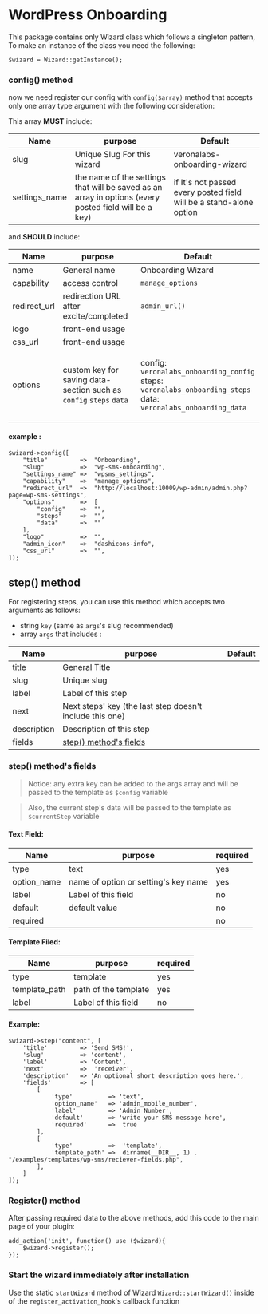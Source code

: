 # WordPress Onboarding

This package contains only Wizard class which follows a singleton pattern, </br>
To make an instance of the class you need the following: 

<code>$wizard = Wizard::getInstance();</code>


### config() method
now we need register our config with <code>config($array)</code> method that accepts only one 
array type argument with the following consideration:

This array **MUST** include:

| Name          | purpose                                                                                               | Default                                                            |
|---------------|-------------------------------------------------------------------------------------------------------|--------------------------------------------------------------------|
| slug          | Unique Slug For this wizard                                                                           | veronalabs-onboarding-wizard                                       |
| settings_name | the name of the settings that will be saved as an array in options (every posted field will be a key) | if It's not passed every posted field will be a stand-alone option |

and **SHOULD**‌ include:

| Name         | purpose                                                            | Default                                                                                                                      |
|--------------|--------------------------------------------------------------------|------------------------------------------------------------------------------------------------------------------------------|
| name         | General name                                                       | Onboarding Wizard                                                                                                            |
| capability   | access control                                                  | `manage_options`                                                                                                             |
| redirect_url | redirection URL after excite/completed                              | `admin_url()`                                                                                                                |
| logo         | front-end usage                                                    |                                                                                                                              |
| css_url      | front-end usage                                                    |                                                                                                                              |
| options      | custom key for saving data-section such as `config` `steps` `data` | <p>config: `veronalabs_onboarding_config`</br> steps: `veronalabs_onboarding_steps` </br> data: `veronalabs_onboarding_data` |


#### example :
```
$wizard->config([
    "title"         =>  "Onboarding",
    "slug"          =>  "wp-sms-onboarding",
    "settings_name" =>  "wpsms_settings",
    "capability"    =>  "manage_options",
    "redirect_url"  =>  "http://localhost:10009/wp-admin/admin.php?page=wp-sms-settings",
    "options"       =>  [
        "config"    =>  "",
        "steps"     =>  "",
        "data"      =>  ""
    ],
    "logo"          =>  "",
    "admin_icon"    =>  "dashicons-info",
    "css_url"       =>  "",
]);
```


## step() method

For registering steps, you can use this method which accepts two arguments as follows: 
-   string `key` (same as `args`'s slug recommended)  
-   array `args` that includes :


| Name        | purpose                                              | Default |
|-------------|------------------------------------------------------|---------|
| title       | General Title                                        |         |
| slug        | Unique slug                                          |         |
| label       | Label of this step                                   |         |
| next        | Next steps' key (the last step doesn't include this one) |         |
| description | Description of this step                             |         |
| fields      | [step() method's fields](#text-field)  |         |


### step() method's fields  

> Notice: any extra key can be added to the args array and will be passed to the template as `$config` variable

> Also, the current step's data will be passed to the template as `$currentStep` variable 

#### Text Field: 

| Name        | purpose                               | required |
|-------------|---------------------------------------|----------|
| type        | text                                  | yes      |
| option_name | name of option or setting's key name  | yes      |
| label       | Label of this field                   | no       |
| default     | default value                         | no       |
| required    |                                       | no       |


#### Template Filed:

| Name          | purpose              | required |
|---------------|----------------------|----------|
| type          | template             | yes      |
| template_path | path of the template | yes      |
| label         | Label of this field  | no       |


#### Example:
```
$wizard->step("content", [
    'title'         => 'Send SMS!',
    'slug'          => 'content',
    'label'         => 'Content',
    'next'          =>  'receiver',
    'description'   => 'An optional short description goes here.',
    'fields'        => [
        [
            'type'          => 'text',
            'option_name'   => 'admin_mobile_number',
            'label'         => 'Admin Number',
            'default'       => 'write your SMS‌ message here',
            'required'      =>  true
        ],
        [
            'type'          =>  'template',
            'template_path' =>  dirname(__DIR__, 1) . "/examples/templates/wp-sms/reciever-fields.php",  
        ],
    ]
]);
```



### Register() method

After passing required data to the above methods, add this code to the main page of your plugin: 


```
add_action('init', function() use ($wizard){
    $wizard->register();
});
```

### Start the wizard immediately after installation

Use the static `startWizard` method of Wizard `Wizard::startWizard()` inside of the `register_activation_hook`'s callback function
